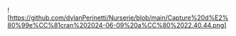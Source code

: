 ![https://github.com/dylanPerinetti/Nurserie/blob/main/Capture%20d%E2%80%99e%CC%81cran%202024-06-09%20a%CC%80%2022.40.44.png]
